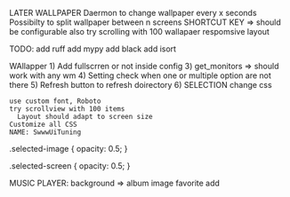 LATER
  WALLPAPER
    Daermon to change wallpaper every x seconds
    Possibilty to split wallpaper between n screens
    SHORTCUT KEY => should be configurable also
    try scrolling with 100 wallapaer
    respomsive layout

TODO:
  add ruff
  add mypy
  add black
  add isort

WAllapper
    1) Add fullscrren or not inside config
    3) get_monitors => should work with any wm
    4)     Setting check when one or multiple option are not there
    5)  Refresh button to refresh doirectory
    6) SELECTION change css

    use custom font, Roboto
    try scrollview with 100 items
      Layout should adapt to screen size
    Customize all CSS
    NAME: SwwwUiTuning


.selected-image {
    opacity: 0.5;
}

.selected-screen {
    opacity: 0.5;
}


MUSIC PLAYER:
  background => album image
  favorite add
